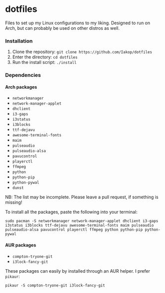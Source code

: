# dotfiles

Files to set up my Linux configurations to my liking.
Designed to run on Arch, but can probably be used on other distros as well.

### Installation

1. Clone the repository: `git clone https://github.com/Iakop/dotfiles`
2. Enter the directory: `cd dotfiles`
3. Run the install script: `./install`

### Dependencies

#### Arch packages

- `networkmanager` 
- `network-manager-applet` 
- `dhclient` 
- `i3-gaps`
- `i3status`
- `i3blocks`
- `ttf-dejavu`
- `awesome-terminal-fonts`
- `maim`
- `pulseaudio`
- `pulseaudio-alsa`
- `pavucontrol`
- `playerctl`
- `ffmpeg`
- `python`
- `python-pip`
- `python-pywal`
- `dunst`

NB: The list may be incomplete. Please leave a pull request, if something is missing! 

To install all the packages, paste the following into your terminal:

`sudo pacman -S networkmanager network-manager-applet dhclient i3-gaps i3status i3blocks ttf-dejavu awesome-terminal-fonts maim pulseaudio pulseaudio-alsa pavucontrol playerctl ffmpeg python python-pip python-pywal`

#### AUR packages

- `compton-tryone-git`
- `i3lock-fancy-git`

These packages can easily by installed through an AUR helper. I prefer `pikaur`:

`pikaur -S compton-tryone-git i3lock-fancy-git`
